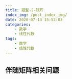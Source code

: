 ```yaml
---
title: 题型-2-矩阵
index_img: /post_index_img/
date: 2020-07-13 15:52:03
categories:
    - 数学
    - 线性代数
tags:
    - 数学
    - 线性代数
---
```


## 伴随矩阵相关问题

